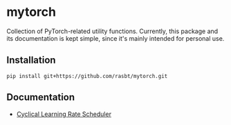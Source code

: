 # mytorch

Collection of PyTorch-related utility functions. Currently, this package and its documentation is kept simple, since it's mainly intended for personal use.

## Installation

    pip install git+https://github.com/rasbt/mytorch.git

## Documentation

- [Cyclical Learning Rate Scheduler](docs/sources/examples/CyclicalLearningRate.ipynb)